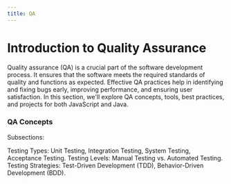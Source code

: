 ```yaml
---
title: QA
---
```


# Introduction to Quality Assurance

Quality assurance (QA) is a crucial part of the software development process. It ensures that the software meets the required standards of quality and functions as expected. Effective QA practices help in identifying and fixing bugs early, improving performance, and ensuring user satisfaction. In this section, we'll explore QA concepts, tools, best practices, and projects for both JavaScript and Java.


### QA Concepts
Subsections:

Testing Types: Unit Testing, Integration Testing, System Testing, Acceptance Testing.
Testing Levels: Manual Testing vs. Automated Testing.
Testing Strategies: Test-Driven Development (TDD), Behavior-Driven Development (BDD).